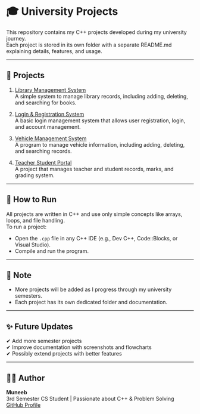# 🎓 University Projects

This repository contains my C++ projects developed during my university journey.  
Each project is stored in its own folder with a separate README.md explaining details, features, and usage.

---

## 📂 Projects

1. [Library Management System](./library%20management%20system)  
   A simple system to manage library records, including adding, deleting, and searching for books.

2. [Login & Registration System](./login%20and%20registration%20system)  
   A basic login management system that allows user registration, login, and account management.

3. [Vehicle Management System](./vechle%20management%20system)  
   A program to manage vehicle information, including adding, deleting, and searching records.

4. [Teacher Student Portal](./teacher%20student%20portal)  
   A project that manages teacher and student records, marks, and grading system.

---

## 🚀 How to Run
All projects are written in C++ and use only simple concepts like arrays, loops, and file handling.  
To run a project:

- Open the `.cpp` file in any C++ IDE (e.g., Dev C++, Code::Blocks, or Visual Studio).  
- Compile and run the program.

---

## 📌 Note
- More projects will be added as I progress through my university semesters.  
- Each project has its own dedicated folder and documentation.  

---

## ✨ Future Updates
✔ Add more semester projects  
✔ Improve documentation with screenshots and flowcharts  
✔ Possibly extend projects with better features  

---

## 🧑‍💻 Author
**Muneeb**  
3rd Semester CS Student | Passionate about C++ & Problem Solving  
[GitHub Profile](https://github.com/Muneebnot)


